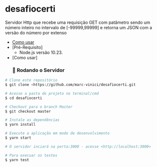 # desafiocerti

Servidor Http que recebe uma requisição GET com patâmetro sendo um número inteiro no intervalo de [-99999,99999] e retorna um JSON com a versão do número por extenso

* [Como usar](#como-usar)
* [Pré-Requisito]
    - Node.js versão 10.23.
* [Como usar]
   ### 🎲 Rodando o Servidor

```bash
# Clone este repositório
$ git clone <https://github.com/marc-vinici/desafiocerti.git

# Acesse a pasta do projeto no terminal/cmd
$ cd desafiocerti

# Checkout para o branch Master
$ git checkout master

# Instale as dependências
$ yarn install

# Execute a aplicação em modo de desenvolvimento
$ yarn start

# O servidor inciará na porta:3000 - acesse <http://localhost:3000>

# Para execuar os testes
$ yarn test
```
